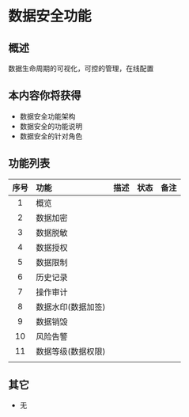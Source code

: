 # 数据安全功能

## 概述

数据生命周期的可视化，可控的管理，在线配置

## 本内容你将获得

- 数据安全功能架构
- 数据安全的功能说明
- 数据安全的针对角色

## 功能列表

| 序号 | 功能               | 描述 | 状态 | 备注 |
|:----:|:-------------------|------|:----:|------|
| 1    | 概览               |      |      |      |
| 2    | 数据加密           |      |      |      |
| 3    | 数据脱敏           |      |      |      |
| 4    | 数据授权           |      |      |      |
| 5    | 数据限制           |      |      |      |
| 6    | 历史记录           |      |      |      |
| 7    | 操作审计           |      |      |      |
| 8    | 数据水印(数据加签) |      |      |      |
| 9    | 数据销毁           |      |      |      |
| 10   | 风险告警           |      |      |      |
| 11   | 数据等级(数据权限) |      |      |      |
|      |                    |      |      |      |

## 其它

- 无

